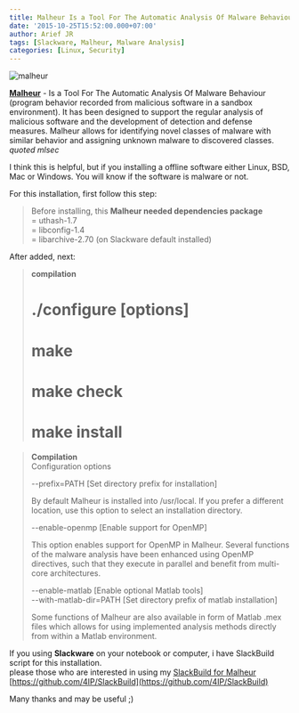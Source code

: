 ```yaml
---
title: Malheur Is a Tool For The Automatic Analysis Of Malware Behaviour
date: '2015-10-25T15:52:00.000+07:00'
author: Arief JR
tags: [Slackware, Malheur, Malware Analysis]
categories: [Linux, Security]
---
```


![malheur](https://4.bp.blogspot.com/-fToVnM7nlWo/Vixt21i-JcI/AAAAAAAACSs/YkMYSP-iSos/s1600/snapshot5.png)

  
  
[**Malheur**](https://arief-jr.blogspot.com/) - Is a Tool For The Automatic Analysis Of Malware Behaviour (program behavior recorded from malicious software in a sandbox environment). It has been designed to support the regular analysis of malicious software and the development of detection and defense measures. Malheur allows for identifying novel classes of malware with similar behavior and assigning unknown malware to discovered classes. _quoted mlsec_  
  
I think this is helpful, but if you installing a offline software either Linux, BSD, Mac or Windows. You will know if the software is malware or not.  
  
For this installation, first follow this step:  

> Before installing, this **Malheur needed dependencies package**  
  >= uthash-1.7  
  >= libconfig-1.4  
  >= libarchive-2.70 (on Slackware default installed)  

After added, next:  

> **compilation**  
> # ./configure [options] 
> # make  
> # make check  
> # make install  

> **Compilation**  
> Configuration options  
>   
> --prefix=PATH \[Set directory prefix for installation\]  
>   
> By default Malheur is installed into /usr/local. If you prefer a different location, use this option to select an installation directory.  
>   
> --enable-openmp \[Enable support for OpenMP\]  
>   
> This option enables support for OpenMP in Malheur. Several functions of the malware analysis have been enhanced using OpenMP directives, such that they execute in parallel and benefit from multi-core architectures.  
>   
> --enable-matlab \[Enable optional Matlab tools\]  
> --with-matlab-dir=PATH \[Set directory prefix of matlab installation\]  
>   
> Some functions of Malheur are also available in form of Matlab .mex files which allows for using implemented analysis methods directly from within a Matlab environment.

  
If you using **Slackware** on your notebook or computer, i have SlackBuild script for this installation.  
please those who are interested in using my [SlackBuild for Malheur](https://arief-jr.blogspot.com/)  
[https://github.com/4IP/SlackBuild](https://github.com/4IP/SlackBuild)  
  
Many thanks and may be useful ;)